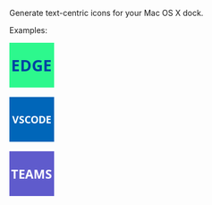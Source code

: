 Generate text-centric icons for your Mac OS X dock.

Examples:

![Edge icon](https://github.com/pamelafox/dock-icons/raw/main//examples/edge.png?raw)

![VS Code icon](https://github.com/pamelafox/dock-icons/raw/main//examples/vscode.png?raw)

![Teams icon](https://github.com/pamelafox/dock-icons/raw/main//examples/teams.png?raw)
